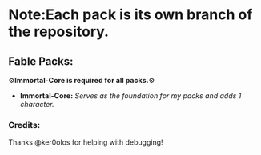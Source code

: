 # Note:Each pack is its own branch of the repository.
## Fable Packs: 
:gear:**Immortal-Core is required for all packs.**:gear:

- **Immortal-Core:** *Serves as the foundation for my packs and adds 1 character.*

### Credits:
Thanks @ker0olos for helping with debugging!



